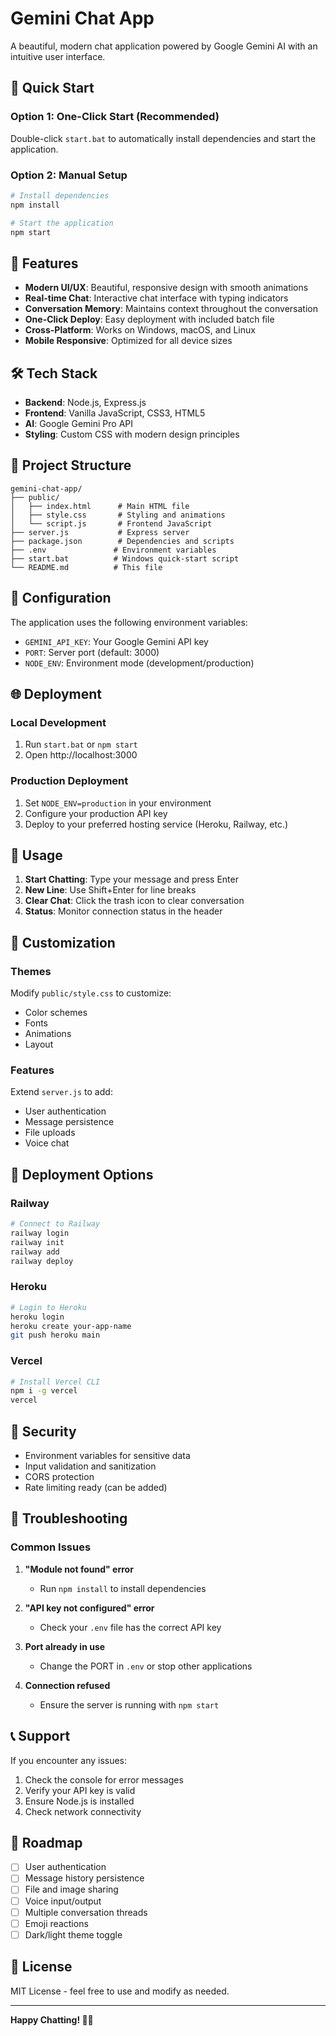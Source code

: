 # Gemini Chat App

A beautiful, modern chat application powered by Google Gemini AI with an intuitive user interface.

## 🚀 Quick Start

### Option 1: One-Click Start (Recommended)
Double-click `start.bat` to automatically install dependencies and start the application.

### Option 2: Manual Setup
```bash
# Install dependencies
npm install

# Start the application
npm start
```

## 🌟 Features

- **Modern UI/UX**: Beautiful, responsive design with smooth animations
- **Real-time Chat**: Interactive chat interface with typing indicators
- **Conversation Memory**: Maintains context throughout the conversation
- **One-Click Deploy**: Easy deployment with included batch file
- **Cross-Platform**: Works on Windows, macOS, and Linux
- **Mobile Responsive**: Optimized for all device sizes

## 🛠️ Tech Stack

- **Backend**: Node.js, Express.js
- **Frontend**: Vanilla JavaScript, CSS3, HTML5
- **AI**: Google Gemini Pro API
- **Styling**: Custom CSS with modern design principles

## 📁 Project Structure

```
gemini-chat-app/
├── public/
│   ├── index.html      # Main HTML file
│   ├── style.css       # Styling and animations
│   └── script.js       # Frontend JavaScript
├── server.js           # Express server
├── package.json        # Dependencies and scripts
├── .env               # Environment variables
├── start.bat          # Windows quick-start script
└── README.md          # This file
```

## 🔧 Configuration

The application uses the following environment variables:

- `GEMINI_API_KEY`: Your Google Gemini API key
- `PORT`: Server port (default: 3000)
- `NODE_ENV`: Environment mode (development/production)

## 🌐 Deployment

### Local Development
1. Run `start.bat` or `npm start`
2. Open http://localhost:3000

### Production Deployment
1. Set `NODE_ENV=production` in your environment
2. Configure your production API key
3. Deploy to your preferred hosting service (Heroku, Railway, etc.)

## 📱 Usage

1. **Start Chatting**: Type your message and press Enter
2. **New Line**: Use Shift+Enter for line breaks
3. **Clear Chat**: Click the trash icon to clear conversation
4. **Status**: Monitor connection status in the header

## 🎨 Customization

### Themes
Modify `public/style.css` to customize:
- Color schemes
- Fonts
- Animations
- Layout

### Features
Extend `server.js` to add:
- User authentication
- Message persistence
- File uploads
- Voice chat

## 🚀 Deployment Options

### Railway
```bash
# Connect to Railway
railway login
railway init
railway add
railway deploy
```

### Heroku
```bash
# Login to Heroku
heroku login
heroku create your-app-name
git push heroku main
```

### Vercel
```bash
# Install Vercel CLI
npm i -g vercel
vercel
```

## 🔐 Security

- Environment variables for sensitive data
- Input validation and sanitization
- CORS protection
- Rate limiting ready (can be added)

## 🛟 Troubleshooting

### Common Issues

1. **"Module not found" error**
   - Run `npm install` to install dependencies

2. **"API key not configured" error**
   - Check your `.env` file has the correct API key

3. **Port already in use**
   - Change the PORT in `.env` or stop other applications

4. **Connection refused**
   - Ensure the server is running with `npm start`

## 📞 Support

If you encounter any issues:
1. Check the console for error messages
2. Verify your API key is valid
3. Ensure Node.js is installed
4. Check network connectivity

## 🎯 Roadmap

- [ ] User authentication
- [ ] Message history persistence
- [ ] File and image sharing
- [ ] Voice input/output
- [ ] Multiple conversation threads
- [ ] Emoji reactions
- [ ] Dark/light theme toggle

## 📄 License

MIT License - feel free to use and modify as needed.

---

**Happy Chatting! 🤖✨**

